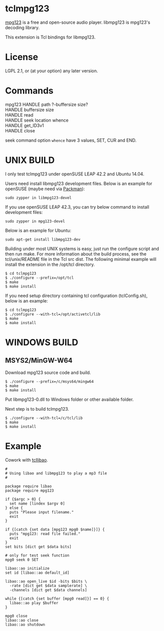 tclmpg123
=====

[mpg123](http://mpg123.org/) is a free and open-source audio player.
libmpg123 is mpg123's decoding library.

This extension is Tcl bindings for libmpg123.


License
=====

LGPL 2.1, or (at your option) any later version.


Commands
=====

mpg123 HANDLE path ?-buffersize size?  
HANDLE buffersize size  
HANDLE read   
HANDLE seek location whence  
HANDLE get_ID3v1  
HANDLE close

seek command option `whence` have 3 values, SET, CUR and END.


UNIX BUILD
=====

I only test tclmpg123 under openSUSE LEAP 42.2 and Ubuntu 14.04.

Users need install libmpg123 development files.
Below is an example for openSUSE
(maybe need via [Packman](https://en.opensuse.org/Additional_package_repositories#Packman)):

	sudo zypper in libmpg123-devel

If you use openSUSE LEAP 42.3, you can try below command to install development files:

	sudo zypper in mpg123-devel

Below is an example for Ubuntu:

	sudo apt-get install libmpg123-dev

Building under most UNIX systems is easy, just run the configure script
and then run make. For more information about the build process, see the
tcl/unix/README file in the Tcl src dist. The following minimal example
will install the extension in the /opt/tcl directory.

	$ cd tclmpg123
	$ ./configure --prefix=/opt/tcl
	$ make
	$ make install

If you need setup directory containing tcl configuration (tclConfig.sh),
below is an example:

	$ cd tclmpg123
	$ ./configure --with-tcl=/opt/activetcl/lib
	$ make
	$ make install

WINDOWS BUILD
=====

## MSYS2/MinGW-W64

Download mpg123 source code and build.

	$ ./configure --prefix=/c/msys64/mingw64
	$ make
	$ make install

Put libmpg123-0.dll to Windows folder or other available folder.

Next step is to build tclmpg123.

	$ ./configure --with-tcl=/c/tcl/lib
	$ make
	$ make install

Example
=====

Cowork with [tcllibao](https://github.com/ray2501/tcllibao).

	#
	# Using libao and libmpg123 to play a mp3 file
	#

	package require libao
	package require mpg123

	if {$argc > 0} {
	  set name [lindex $argv 0]
	} else {
	  puts "Please input filename."
	  exit
	}

	if {[catch {set data [mpg123 mpg0 $name]}]} {
	  puts "mpg123: read file failed."
	  exit
	}
	set bits [dict get $data bits]

	# only for test seek function
	mpg0 seek 0 SET

	libao::ao initialize
	set id [libao::ao default_id]

	libao::ao open_live $id -bits $bits \
	  -rate [dict get $data samplerate] \
	  -channels [dict get $data channels]

	while {[catch {set buffer [mpg0 read]}] == 0} {
	  libao::ao play $buffer
	}

	mpg0 close
	libao::ao close
	libao::ao shutdown

